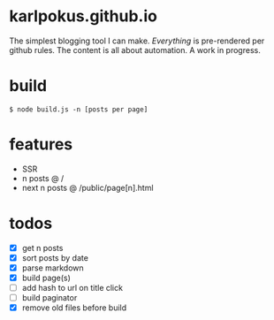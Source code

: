 # karlpokus.github.io
The simplest blogging tool I can make. *Everything* is pre-rendered per github rules. The content is all about automation. A work in progress.

# build
```
$ node build.js -n [posts per page]
```

# features
- SSR
- n posts @ /
- next n posts @ /public/page[n].html

# todos
- [x] get n posts
- [x] sort posts by date
- [x] parse markdown
- [x] build page(s)
- [ ] add hash to url on title click
- [ ] build paginator
- [x] remove old files before build
